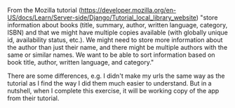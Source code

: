 From the Mozilla tutorial (https://developer.mozilla.org/en-US/docs/Learn/Server-side/Django/Tutorial_local_library_website)
"store information about books (title, summary, author, written language, category, ISBN) 
and that we might have multiple copies available (with globally unique id, availability status, 
etc.). We might need to store more information about the author than just their name, and there 
might be multiple authors with the same or similar names. We want to be able to sort information 
based on book title, author, written language, and category."

There are some differences, e.g. I didn't make my urls the same way as the tutorial as I find
the way I did them much easier to understand. But in a nutshell, when I complete this exercise,
it will be working copy of the app from their tutorial.